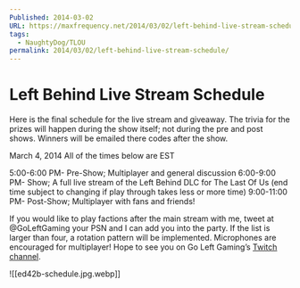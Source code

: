 ```yaml
---
Published: 2014-03-02
URL: https://maxfrequency.net/2014/03/02/left-behind-live-stream-schedule/
tags:
  - NaughtyDog/TLOU
permalink: 2014/03/02/left-behind-live-stream-schedule/
---
```

# Left Behind Live Stream Schedule

Here is the final schedule for the live stream and giveaway. The trivia for the prizes will happen during the show itself; not during the pre and post shows. Winners will be emailed there codes after the show.

March 4, 2014
All of the times below are EST

5:00-6:00 PM- Pre-Show; Multiplayer and general discussion
6:00-9:00 PM- Show; A full live stream of the Left Behind DLC for The Last Of Us (end time subject to changing if play through takes less or more time)
9:00-11:00 PM- Post-Show; Multiplayer with fans and friends!

If you would like to play factions after the main stream with me, tweet at @GoLeftGaming your PSN and I can add you into the party. If the list is larger than four, a rotation pattern will be implemented. Microphones are encouraged for multiplayer! Hope to see you on Go Left Gaming’s [Twitch channel](http://twitch.tv/goingleftgaming).

![[ed42b-schedule.jpg.webp]]